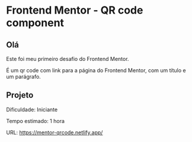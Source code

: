 # Frontend Mentor - QR code component

## Olá

Este foi meu primeiro desafio do Frontend Mentor.

É um qr code com link para a página do Frontend Mentor, com um título e um parágrafo.

## Projeto

Dificuldade: Iniciante

Tempo estimado: 1 hora

URL: https://mentor-qrcode.netlify.app/





